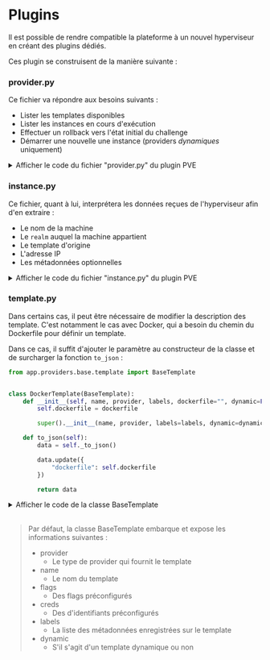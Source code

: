 # Plugins

Il est possible de rendre compatible la plateforme à un nouvel hyperviseur en créant des plugins dédiés. 

Ces plugin se construisent de la manière suivante :

### provider.py
Ce fichier va répondre aux besoins suivants :

+ Lister les templates disponibles
+ Lister les instances en cours d'exécution
+ Effectuer un rollback vers l'état initial du challenge
+ Démarrer une nouvelle une instance (providers *dynamiques* uniquement)

<details><summary>Afficher le code du fichier "provider.py" du plugin PVE</summary>
<p>

```python
import re
import traceback

import requests
from proxmoxer import ProxmoxAPI
from urllib3.exceptions import MaxRetryError

from app.providers.base.provider import BaseProvider
from app.providers.base.template import BaseTemplate
from app.providers.exc import VpnProviderNotFoundException, \
    VpnProviderErrorException, BackendConnectionException, MetadataNotFoundException, MalformedMetadataException
from app.providers.pve.instance import PVEInstance


class PVEProvider(BaseProvider):
    kind = "pve"
    is_dynamic = False

    def __init__(self, name, host, user, token_name, token_value, realms, vpns, nodes=None, verify_ssl=False, sep="--"):
        if nodes is None:
            nodes = ["pve"]

        self.name = name
        self.nodes = nodes
        self.sep = sep
        self.client = ProxmoxAPI(host,
                                 user=user,
                                 token_name=token_name,
                                 token_value=token_value,
                                 verify_ssl=verify_ssl
                                 )
        remote_nodes = [node_data["node"] for node_data in self.client.nodes.get()]
        for node in self.nodes:
            if node not in remote_nodes:
                raise BackendConnectionException(f"{self.kind}/{self.name}", f"Node '{node}' not found")

        super().__init__(vpn_providers=vpns, kind=self.kind, realms=realms)

    def list_templates(self):
        templates = []
        vms = self.list_all()

        try:
            filtered = list(filter(lambda vm: "chatsubo." in vm["description"], vms))
            rg = re.compile("(chatsubo\..*)=(.*)", re.MULTILINE)

            for config in filtered:
                labels = {}
                matches = rg.findall(config["description"])
                for match in matches:
                    labels[match[0]] = match[1]

                if not (name := labels.get("chatsubo.template")):
                    continue

                templates.append(BaseTemplate(name, self.to_json(), labels=labels).to_json())
        except Exception:
            raise

        return templates

    def list_all(self):
        vms = []
        for node in self.nodes:
            try:
                instances = self.client.nodes(node).qemu.get()
            except (MaxRetryError, requests.exceptions.ConnectionError, ConnectionRefusedError) as e:
                raise BackendConnectionException(f"{self.kind}/{self.name}", str(e))

            for inst in instances:
                inst["description"] = self.client.nodes(node).qemu(inst["vmid"]).config.get().get("description", "")
                inst["node"] = node

            vms += instances

        return vms

    def list_instances(self, realm=None):
        instances = []
        vms = self.list_all()
        raw = list(filter(lambda vm: "chatsubo." in vm["description"] and vm["template"] == "", vms))

        for vm in raw:
            try:
                instances.append(PVEInstance(vm["vmid"], vm["name"], vm["description"], vm["node"]))
            except (MetadataNotFoundException, MalformedMetadataException):
                pass

        if realm:
            instances = list(filter(lambda i: i.realm == realm, instances))

        return instances

    def reset(self, realm, template, session=None):
        target = None
        instances = self.list_instances(realm=realm)
        for inst in instances:
            if inst.template == template:
                target = inst

        snapshots = self.client.nodes(target.node).qemu.get(f"{target.id}/snapshot")
        last_snap_name = list(filter(lambda x: x.get("running") == 1, snapshots))[0].get("parent")

        if not last_snap_name:
            return False

        self.client.nodes(target.node).qemu.post(f"{target.id}/snapshot/{last_snap_name}/rollback")
        return True

    @classmethod
    def from_config(cls, name, raw_conf, vpns):
        parsed = {
            "name": name,
            "host": f"{raw_conf['api']['host']}:{raw_conf['api']['port']}",
            "user": raw_conf["api"]["user"],
            "token_name": raw_conf["api"]["token"]["name"],
            "token_value": raw_conf["api"]["token"]["value"],
            "realms": raw_conf["realms"],
            "vpns": vpns
        }

        if nodes := raw_conf.get("nodes"):
            parsed["nodes"] = nodes

        if verif := raw_conf.get("verify_ssl"):
            parsed["verify_ssl"] = verif

        if sep := raw_conf.get("sep"):
            parsed["sep"] = sep

        return cls(**parsed)
  ```

</p>
</details>

### instance.py
Ce fichier, quant à lui, interprétera les données reçues de l'hyperviseur afin d'en extraire :

+ Le nom de la machine
+ Le `realm` auquel la machine appartient
+ Le template d'origine
+ L'adresse IP
+ Les métadonnées optionnelles

<details><summary>Afficher le code du fichier "instance.py" du plugin PVE</summary>
<p>

```python
import re

from app.providers.exc import MetadataNotFoundException, MalformedMetadataException
from app.providers.base.instance import BaseInstance
from app.providers.labels import parse_flags, parse_creds


class PVEInstance(BaseInstance):
    def __init__(self, id, name, description, node="pve"):
        self.node = node

        try:
            template, realm, address, flags, creds = self.parse_meta(description)
        except (MetadataNotFoundException, MalformedMetadataException):
            raise

        super(PVEInstance, self).__init__(id, name, realm, template, address, flags=flags, creds=creds)

    def parse_meta(self, raw):
        """
        Parse and extract the template, realm, flags, foothold creds and IP address from the metadata field of the instance

        Args:
            raw (str): string holding the metadata info
        Returns:
            Returns the template name, the realm holding this instance and its IP address
        """

        raw = raw.lower()

        if not any(f"chatsubo.{key}" in raw for key in ["template", "realm", "address"]):
            raise MalformedMetadataException

        labels = {}
        rg = re.compile("(chatsubo\..*)=(.*)", re.MULTILINE)
        matches = rg.findall(raw)
        for match in matches:
            labels[match[0]] = match[1]

        template = labels.get("chatsubo.template")
        realm = labels.get("chatsubo.realm")
        address = labels.get("chatsubo.address")
        creds = parse_creds(labels)
        flags = parse_flags(labels)

        return template, realm, address, flags, creds

    def to_json(self):
        data = self._to_json()
        data.update({
            "node": self.node,
        })

        return data
  ```

</p>
</details>

### template.py

Dans certains cas, il peut être nécessaire de modifier la description des template. C'est notamment le cas avec Docker, qui a besoin du chemin du Dockerfile pour définir un template.

Dans ce cas, il suffit d'ajouter le paramètre au constructeur de la classe et de surcharger la fonction `to_json` :

```python
from app.providers.base.template import BaseTemplate


class DockerTemplate(BaseTemplate):
    def __init__(self, name, provider, labels, dockerfile="", dynamic=False):
        self.dockerfile = dockerfile

        super().__init__(name, provider, labels=labels, dynamic=dynamic)

    def to_json(self):
        data = self._to_json()

        data.update({
            "dockerfile": self.dockerfile
        })

        return data
```

<details><summary>Afficher le code de la classe BaseTemplate</summary>
<p>

```python
from app.providers.labels import parse_flags, parse_creds


class BaseTemplate:
    def __init__(self, name, provider, labels=None, dynamic=False):
        if labels is None:
            labels = []

        self.provider = provider
        self.name = name
        self.dynamic = dynamic
        self.flags = parse_flags(labels)
        self.creds = parse_creds(labels)
        self.labels = labels

    def to_json(self):
        return self._to_json()

    def _to_json(self):
        return {
            "provider": self.provider,
            "name": self.name,
            "flags": self.flags,
            "creds": self.creds,
            "labels": self.labels,
            "dynamic": self.dynamic,
        }
```

</p>
</details>
<br/>

> Par défaut, la classe BaseTemplate embarque et expose les informations suivantes :
> + provider
>   + Le type de provider qui fournit le template
> + name
>   + Le nom du template
> + flags
>   + Des flags préconfigurés
> + creds
>   + Des d'identifiants préconfigurés 
> + labels
>   + La liste des métadonnées enregistrées sur le template
> + dynamic
>   + S'il s'agit d'un template dynamique ou non
